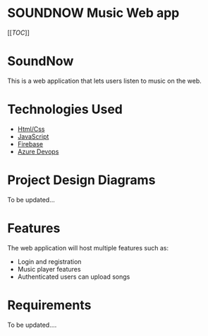 # SOUNDNOW Music Web app
[[_TOC_]]

# SoundNow
This is a web application that lets users listen to music on the web. 


# Technologies Used
- [Html/Css](https://www.w3.org/standards/webdesign/htmlcss)
- [JavaScript](https://www.javascript.com/)
- [Firebase](https://firebase.google.com/)
- [Azure Devops](https://azure.microsoft.com/en-us/products/devops)

# Project Design Diagrams
To be updated...

# Features
The web application will host multiple features such as:
- Login and registration
- Music player features
- Authenticated users can upload songs

# Requirements
To be updated....